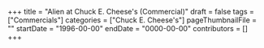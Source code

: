 +++
title = "Alien at Chuck E. Cheese's (Commercial)"
draft = false
tags = ["Commercials"]
categories = ["Chuck E. Cheese's"]
pageThumbnailFile = ""
startDate = "1996-00-00"
endDate = "0000-00-00"
contributors = []
+++
